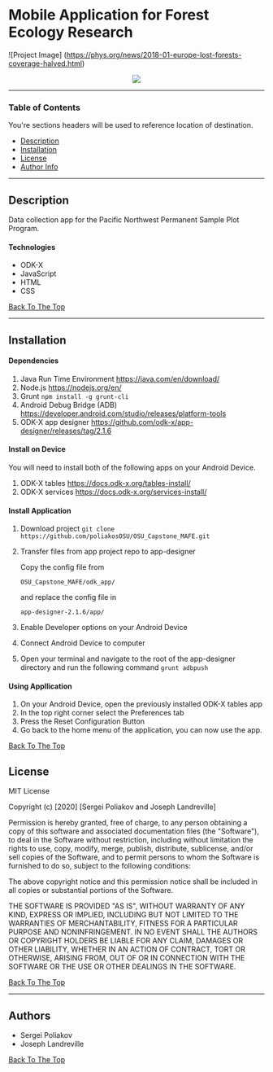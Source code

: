 # Mobile Application for Forest Ecology Research 

![Project Image] (https://phys.org/news/2018-01-europe-lost-forests-coverage-halved.html)
<p align="center">
  <img src="https://www.thoughtco.com/thmb/hjMwH9eE8aVeN7WTV1ySOdx5pIo=/768x0/filters:no_upscale():max_bytes(150000):strip_icc():format(webp)/GettyImages-913546552-fa035f709f834b94a911e5b1a18db29b.jpg">
</p>

---

### Table of Contents
You're sections headers will be used to reference location of destination.

- [Description](#description)
- [Installation](#installation)
- [License](#license)
- [Author Info](#authors)

---

## Description

Data collection app for the Pacific Northwest Permanent Sample Plot Program.

#### Technologies

- ODK-X
- JavaScript
- HTML
- CSS

[Back To The Top](#Mobile-Application-for-Forest-Ecology-Research)

---

<!--- ## How To Use --->

## Installation
#### Dependencies
1. Java Run Time Environment https://java.com/en/download/
2. Node.js https://nodejs.org/en/ 
3. Grunt
`npm install -g grunt-cli`
4. Android Debug Bridge (ADB) https://developer.android.com/studio/releases/platform-tools
5. ODK-X app designer https://github.com/odk-x/app-designer/releases/tag/2.1.6

#### Install on Device 
You will need to install both of the following apps on your Android Device.
1. ODK-X tables https://docs.odk-x.org/tables-install/
2. ODK-X services https://docs.odk-x.org/services-install/

#### Install Application 
1. Download project 
`git clone https://github.com/poliakosOSU/OSU_Capstone_MAFE.git`
2. Transfer files from app project repo to app-designer

   Copy the config file from 

   `OSU_Capstone_MAFE/odk_app/`

   and replace the config file in

   `app-designer-2.1.6/app/`

3. Enable Developer options on your Android Device
4. Connect Android Device to computer
5. Open your terminal and navigate to the root of the app-designer directory and run the following command
`grunt adbpush`

#### Using Appllication
1. On your Android Device, open the previously installed ODK-X tables app
2. In the top right corner select the Preferences tab
3. Press the Reset Configuration Button
4. Go back to the home menu of the application, you can now use the app.

[Back To The Top](#Mobile-Application-for-Forest-Ecology-Research)

## License

MIT License

Copyright (c) [2020] [Sergei Poliakov and Joseph Landreville]

Permission is hereby granted, free of charge, to any person obtaining a copy
of this software and associated documentation files (the "Software"), to deal
in the Software without restriction, including without limitation the rights
to use, copy, modify, merge, publish, distribute, sublicense, and/or sell
copies of the Software, and to permit persons to whom the Software is
furnished to do so, subject to the following conditions:

The above copyright notice and this permission notice shall be included in all
copies or substantial portions of the Software.

THE SOFTWARE IS PROVIDED "AS IS", WITHOUT WARRANTY OF ANY KIND, EXPRESS OR
IMPLIED, INCLUDING BUT NOT LIMITED TO THE WARRANTIES OF MERCHANTABILITY,
FITNESS FOR A PARTICULAR PURPOSE AND NONINFRINGEMENT. IN NO EVENT SHALL THE
AUTHORS OR COPYRIGHT HOLDERS BE LIABLE FOR ANY CLAIM, DAMAGES OR OTHER
LIABILITY, WHETHER IN AN ACTION OF CONTRACT, TORT OR OTHERWISE, ARISING FROM,
OUT OF OR IN CONNECTION WITH THE SOFTWARE OR THE USE OR OTHER DEALINGS IN THE
SOFTWARE.

[Back To The Top](#Mobile-Application-for-Forest-Ecology-Research)

---

## Authors
- Sergei Poliakov
- Joseph Landreville

[Back To The Top](#Mobile-Application-for-Forest-Ecology-Research)
